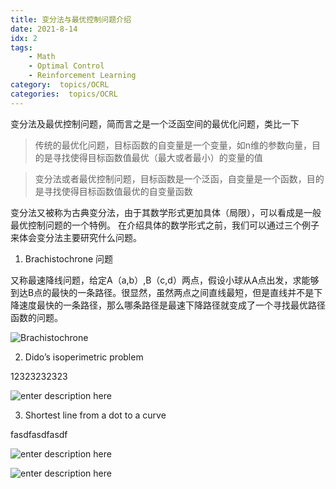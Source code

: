 ```yaml
---
title: 变分法与最优控制问题介绍
date: 2021-8-14
idx: 2
tags:
    - Math
    - Optimal Control
    - Reinforcement Learning
category:  topics/OCRL
categories:  topics/OCRL
---
```


变分法及最优控制问题，简而言之是一个泛函空间的最优化问题，类比一下

> 传统的最优化问题，目标函数的自变量是一个变量，如n维的参数向量，目的是寻找使得目标函数值最优（最大或者最小）的变量的值

> 变分法或者最优控制问题，目标函数是一个泛函，自变量是一个函数，目的是寻找使得目标函数值最优的自变量函数

变分法又被称为古典变分法，由于其数学形式更加具体（局限），可以看成是一般最优控制问题的一个特例。
在介绍具体的数学形式之前，我们可以通过三个例子来体会变分法主要研究什么问题。

1. Brachistochrone 问题 
   
又称最速降线问题，给定A（a,b）,B（c,d）两点，假设小球从A点出发，求能够到达B点的最快的一条路径。很显然，虽然两点之间直线最短，但是直线并不是下降速度最快的一条路径，那么哪条路径是最速下降路径就变成了一个寻找最优路径函数的问题。

   ![Brachistochrone ](https://gitee.com/xfdywy/pictures/raw/master/pictures/2021/8/1628990075377.png)
   
2. Dido’s isoperimetric problem 

12323232323

   ![enter description here](https://gitee.com/xfdywy/pictures/raw/master/pictures/2021/8/1628990075378.png)

3. Shortest line from a dot to a curve

fasdfasdfasdf

   ![enter description here](https://gitee.com/xfdywy/pictures/raw/master/pictures/2021/8/1628990075379.png)

    
    
 ![enter description here](https://gitee.com/xfdywy/pictures/raw/master/pictures/2021/8/1629000628329.png)
